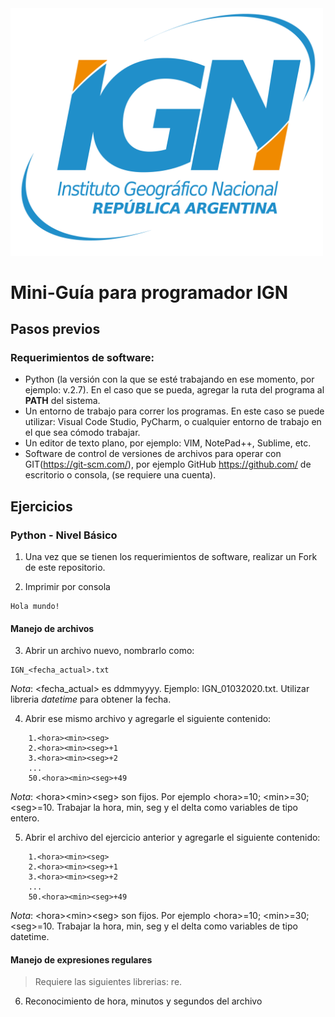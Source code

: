 
<img src="images/IGN_Argentina.png" alt="IGN" width="500"/>

# Mini-Guía para programador IGN 

## Pasos previos

### Requerimientos de software:

* Python (la versión con la que se esté trabajando en ese momento, por ejemplo: v.2.7). En el caso que se pueda, agregar la ruta del programa al **PATH** del sistema. 
* Un entorno de trabajo para correr los programas. En este caso se puede utilizar: Visual Code Studio, PyCharm, o cualquier entorno de trabajo en el que sea cómodo trabajar.
* Un editor de texto plano, por ejemplo: VIM, NotePad++, Sublime, etc.
* Software de control de versiones de archivos para operar con GIT(https://git-scm.com/), por ejemplo GitHub https://github.com/ de escritorio o consola, (se requiere una cuenta).

## Ejercicios

### Python - Nivel Básico
1. Una vez que se tienen los requerimientos de software, realizar un Fork de este repositorio.


2. Imprimir por consola 
```
Hola mundo!
```

#### Manejo de archivos

3. Abrir un archivo nuevo, nombrarlo como: 
```
IGN_<fecha_actual>.txt
```
*Nota*: \<fecha_actual> es ddmmyyyy. Ejemplo: IGN_01032020.txt. Utilizar libreria *datetime* para obtener la fecha. 

4. Abrir ese mismo archivo y agregarle el siguiente contenido:

```
	1.<hora><min><seg>
	2.<hora><min><seg>+1
	3.<hora><min><seg>+2
	...
	50.<hora><min><seg>+49
```
*Nota*: \<hora>\<min>\<seg> son fijos. Por ejemplo \<hora>=10; \<min>=30; \<seg>=10. Trabajar la hora, min, seg y el delta como variables de tipo entero.

5. Abrir el archivo del ejercicio anterior y agregarle el siguiente contenido:

```
	1.<hora><min><seg>
	2.<hora><min><seg>+1
	3.<hora><min><seg>+2
	...
	50.<hora><min><seg>+49
```
*Nota*: \<hora>\<min>\<seg> son fijos. Por ejemplo \<hora>=10; \<min>=30; \<seg>=10. Trabajar la hora, min, seg y el delta como variables de tipo datetime.

#### Manejo de expresiones regulares
> Requiere las siguientes librerias: re.

6. Reconocimiento de hora, minutos y segundos del archivo 
